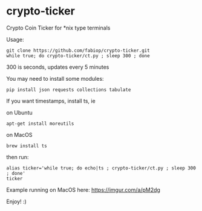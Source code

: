 # crypto-ticker
Crypto Coin Ticker for *nix type terminals


Usage:

```
git clone https://github.com/fabiop/crypto-ticker.git
while true; do crypto-ticker/ct.py ; sleep 300 ; done
```

300 is seconds, updates every 5 minutes 


You may need to install some modules:
```
pip install json requests collections tabulate
```

If you want timestamps, install ts, ie 

on Ubuntu
```
apt-get install moreutils
```

on MacOS 
```
brew install ts
```

then run:

```
alias ticker='while true; do echo|ts ; crypto-ticker/ct.py ; sleep 300 ; done'
ticker
```

Example running on MacOS here: https://imgur.com/a/pM2dg

Enjoy! :)
